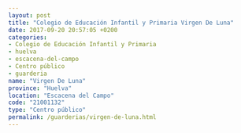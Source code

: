 ```yaml
---
layout: post
title: "Colegio de Educación Infantil y Primaria Virgen De Luna"
date: 2017-09-20 20:57:05 +0200
categories:
- Colegio de Educación Infantil y Primaria
- huelva
- escacena-del-campo
- Centro público
- guarderia
name: "Virgen De Luna"
province: "Huelva"
location: "Escacena del Campo"
code: "21001132"
type: "Centro público"
permalink: /guarderias/virgen-de-luna.html
---
```

